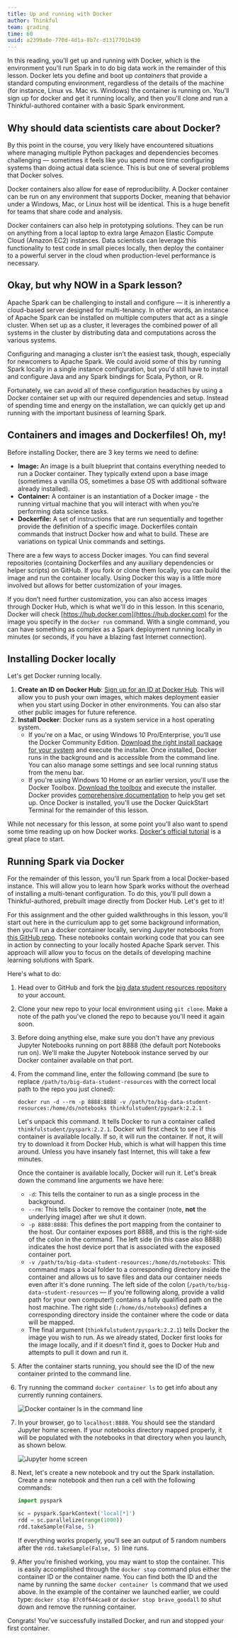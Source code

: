 ```yaml
---
title: Up and running with Docker
author: Thinkful
team: grading
time: 60
uuid: a2399a0e-770d-4d1a-8b7c-d1317701b430
---
```


In this reading, you'll get up and running with Docker, which is the environment you'll run Spark in to do big data work in the remainder of this lesson. Docker lets you define and boot up  *containers* that provide a standard computing environment, regardless of the details of the machine (for instance, Linux vs. Mac vs. Windows) the container is running on. You'll sign up for docker and get it running locally, and then you'll clone and run a Thinkful-authored container with a basic Spark environment.

## Why should data scientists care about Docker?

By this point in the course, you very likely have encountered situations where managing multiple Python packages and dependencies becomes challenging — sometimes it feels like you spend more time configuring systems than doing actual data science. This is but one of several problems that Docker solves.

Docker containers also allow for ease of reproducibility. A Docker container can be run on any environment that supports Docker, meaning that behavior under a Windows, Mac, or Linux host will be identical. This is a huge benefit for teams that share code and analysis.

Docker containers can also help in prototyping solutions. They can be run on anything from a local laptop to extra large Amazon Elastic Compute Cloud (Amazon EC2) instances. Data scientists can leverage this functionality to test code in small pieces locally, then deploy the container to a powerful server in the cloud when production-level performance is necessary.

## Okay, but why NOW in a Spark lesson?

Apache Spark can be challenging to install and configure — it is inherently a cloud-based server designed for multi-tenancy. In other words, an instance of Apache Spark can be installed on multiple computers that act as a single cluster. When set up as a cluster, it leverages the combined power of all systems in the cluster by distributing data and computations across the various systems.

Configuring and managing a cluster isn’t the easiest task, though, especially for newcomers to Apache Spark. We could avoid some of this by running Spark locally in a single instance configuration, but you'd still have to install and configure Java and any Spark bindings for Scala, Python, or R.

Fortunately, we can avoid all of these configuration headaches by using a Docker container set up with our required dependencies and setup. Instead of spending time and energy on the installation, we can quickly get up and running with the important business of learning Spark.

## Containers and images and Dockerfiles! Oh, my!

Before installing Docker, there are 3 key terms we need to define:

- **Image:** An image is a built blueprint that contains everything needed to run a Docker container. They typically extend upon a base image (sometimes a vanilla OS, sometimes a base OS with additional software already installed).
- **Container:** A container is an instantiation of a Docker image - the running virtual machine that you will interact with when you’re performing data science tasks.
- **Dockerfile:** A set of instructions that are run sequentially and together provide the definition of a specific image. Dockerfiles contain commands that instruct Docker how and what to build. These are variations on typical Unix commands and settings.

There are a few ways to access Docker images. You can find several repositories (containing Dockerfiles and any auxiliary dependencies or helper scripts) on GitHub. If you fork or clone them locally, you can build the image and run the container locally. Using Docker this way is a little more involved but allows for better customization of your images.

If you don’t need further customization, you can also access images through Docker Hub, which is what we'll do in this lesson. In this scenario, Docker will check [https://hub.docker.com](https://hub.docker.com) for the image you specify in the `docker run` command. With a single command, you can have something as complex as a Spark deployment running locally in minutes (or seconds, if you have a blazing fast Internet connection).


## Installing Docker locally

Let's get Docker running locally.

1. **Create an ID on Docker Hub**: [Sign up for an ID at Docker Hub](https://hub.docker.com). This will allow you to push your own images, which makes deployment easier when you start using Docker in other environments. You can also star other public images for future reference. 
1. **Install Docker**: Docker runs as a system service in a host operating system. 
	* If you're on a Mac, or using Windows 10 Pro/Enterprise, you’ll use the Docker Community Edition. [Download the right install package for your system](https://www.docker.com/community-edition) and execute the installer. Once installed, Docker runs in the background and is accessible from the command line. You can also manage some settings and see local running status from the menu bar.
	* If you're using Windows 10 Home or an earlier version, you'll use the Docker Toolbox. [Download the toolbox](https://docs.docker.com/toolbox/overview/) and execute the installer. Docker provides [comprehensive documentation](https://docs.docker.com/toolbox/toolbox_install_windows/#step-1-check-your-version) to help you get set up. Once Docker is installed, you'll use the Docker QuickStart Terminal for the remainder of this lesson.

While not necessary for this lesson, at some point you'll also want to spend some time reading up on how Docker works. [Docker's official tutorial](https://docs.docker.com/get-started/) is a great place to start.

## Running Spark via Docker

For the remainder of this lesson, you'll run Spark from a local Docker-based instance. This will allow you to learn how Spark works without the overhead of installing a multi-tenant configuration. To do this, you'll pull down a Thinkful-authored, prebuilt image directly from Docker Hub. Let's get to it!

For this assignment and the other guided walkthroughs in this lesson, you'll start out here in the curriculum app to get some background information, then you'll run a docker container locally, serving Jupyter notebooks from [this GitHub repo](https://github.com/Thinkful-Ed/big-data-student-resources). These notebooks contain working code that you can see in action by connecting to your locally hosted Apache Spark server. This approach will allow you to focus on the details of developing machine learning solutions with Spark.

Here's what to do:

1. Head over to GitHub and fork the [big data student resources repository](https://github.com/Thinkful-Ed/big-data-student-resources) to your account.
1. Clone your new repo to your local environment using `git clone`. Make a note of the path you've cloned the repo to because you'll need it again soon.
1. Before doing anything else, make sure you don't have any previous Jupyter Notebooks running on port 8888 (the default port Notebooks run on). We'll make the Jupyter Notebook instance served by our Docker container available on that port.
1. From the command line, enter the following command (be sure to replace `/path/to/big-data-student-resources` with the correct local path to the repo you just cloned):

    ```
    docker run -d --rm -p 8888:8888 -v /path/to/big-data-student-resources:/home/ds/notebooks thinkfulstudent/pyspark:2.2.1
    ```

    Let's unpack this command. It tells Docker to run a container called `thinkfulstudent/pyspark:2.2.1`. Docker will first check to see if this container is available locally. If so, it will run the container. If not, it will try to download it from Docker Hub, which is what will happen this time around. Unless you have insanely fast Internet, this will take a few minutes.

    Once the container is available locally, Docker will run it. Let's break down the command line arguments we have here:

    - `-d`: This tells the container to run as a single process in the background.
    - `--rm`: This tells Docker to remove the container (note, **not** the underlying image) after we shut it down.
    - `-p 8888:8888`: This defines the port mapping from the container to the host. Our container exposes port 8888, and this is the right-side of the colon in the command. The left side (in this case also 8888) indicates the host device port that is associated with the exposed container port.
    - `-v /path/to/big-data-student-resources:/home/ds/notebooks`: This command maps a local folder to a corresponding directory inside the container and allows us to save files and data our container needs even after it's done running. The left side of the colon (`/path/to/big-data-student-resources` — if you're following along, provide a valid path for your own computer!) contains a fully qualified path on the host machine. The right side (`:/home/ds/notebooks`) defines a corresponding directory inside the container where the code or data will be mapped.
    - The final argument (`thinkfulstudent/pyspark:2.2.1`) tells Docker the image you wish to run. As we already stated, Docker first looks for the image locally, and if it doesn’t find it, goes to Docker Hub and attempts to pull it down and run it.
1. After the container starts running, you should see the ID of the new container printed to the command line. 
1. Try running the command `docker container ls` to get info about any currently running containers.
    
    ![Docker container ls in the command line](docker_id2.png)

1. In your browser, go to `localhost:8888`. You should see the standard Jupyter home screen. If your notebooks directory mapped properly, it will be populated with the notebooks in that directory when you launch, as shown below.

    ![Jupyter home screen](jupyter_home.png)


1. Next, let's create a new notebook and try out the Spark installation. Create a new notebook and then run a cell with the following commands:

    ```python
    import pyspark

    sc = pyspark.SparkContext('local[*]')
    rdd = sc.parallelize(range(1000))
    rdd.takeSample(False, 5)
    ```

    If everything works properly, you’ll see an output of 5 random numbers after the `rdd.takeSample(False, 5)` line runs.

1. After you’re finished working, you may want to stop the container. This is easily accomplished through the `docker stop` command plus either the container ID or the container name. You can find both the ID and the name by running the same `docker container ls` command that we used above. In the example of the container we launched earlier, we could type: `docker stop 87c0f644cae8` or `docker stop brave_goodall` to shut down and remove the running container.


Congrats! You've successfully installed Docker, and run and stopped your first container.


